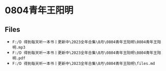 # 0804青年王阳明

## Files

- `F:/D 得到每天听一本书丨更新中\2023全年合集\8月\0804青年王阳明\0804青年王阳明.mp3`
- `F:/D 得到每天听一本书丨更新中\2023全年合集\8月\0804青年王阳明\0804青年王阳明.pdf`
- `F:/D 得到每天听一本书丨更新中\2023全年合集\8月\0804青年王阳明\files.md`
